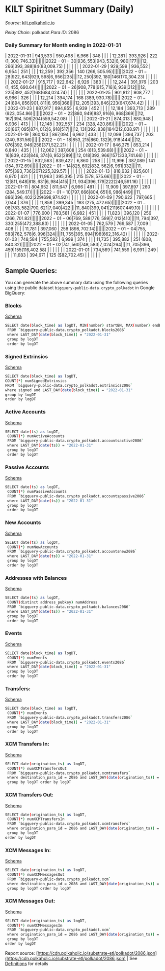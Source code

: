 # KILT Spiritnet Summary (Daily)

_Source_: [kilt.polkaholic.io](https://kilt.polkaholic.io)

*Relay Chain*: polkadot
*Para ID*: 2086



### Daily Summary for Month ending in 2022-01-31


| 2022-01-31 | 943,533 | 950,498 | 6,966 | 348 |  |  |  | 12,281 | 393,926 | 222 ($1,300,746.33) |   |   |  |  |  |
| 2022-01-30 | 936,553 | 943,532 | 6,980 | 177 |  |  |  | 12,266 | 393,388 | 84 ($83,009.75) |   |   |  |  |  |
| 2022-01-29 | 929,599 | 936,552 | 6,954 | 251 |  |  |  | 12,259 | 392,356 | 140 ($266,505.95) |   |   |  |  |  |
| 2022-01-28 | 922,643 | 929,598 | 6,956 | 235 |  |  |  | 12,250 | 392,180 | 146 ($170,304.23) |   |   |  |  |  |
| 2022-01-27 | 915,717 | 922,642 | 6,926 | 383 |  |  |  | 12,244 | 391,976 | 203 ($1,455,690.64) |   |   |  |  |  |
| 2022-01-26 | 908,778 | 915,716 | 6,939 | 312 |  |  |  | 12,225 | 392,452 | 168 ($684,024.74) |   |   |  |  |  |
| 2022-01-25 | 901,812 | 908,777 | 6,966 | 326 |  |  |  | 12,214 | 394,174 | 168 ($389,930.78) |   |   |  |  |  |
| 2022-01-24 | 894,856 | 901,811 | 6,956 | 368 |  |  |  | 12,205 | 393,846 | 223 ($647,674.42) |   |   |  |  |  |
| 2022-01-23 | 887,917 | 894,855 | 6,939 | 452 |  |  |  | 12,184 | 393,713 | 289 ($623,054.96) |   |   |  |  |  |
| 2022-01-22 | 880,949 | 887,916 | 6,968 | 369 |  |  |  | 12,167 | 394,506 | 204 ($559,542.08) |   |   |  |  |  |
| 2022-01-21 | 874,013 | 880,948 | 6,936 | 413 |  |  |  | 12,148 | 392,557 | 234 ($328,420.86) |   |   |  |  |  |
| 2022-01-20 | 867,095 | 874,012 | 6,918 | 517 |  |  |  | 12,131 | 392,838 | 184 ($212,038.97) |   |   |  |  |  |
| 2022-01-19 | 860,133 | 867,094 | 6,962 | 433 |  |  |  | 12,099 | 394,737 | 203 ($240,931.56) |   |   |  |  |  |
| 2022-01-18 | 853,215 | 860,132 | 6,918 | 444 |  |  |  | 12,076 | 392,946 | 258 ($371,522.21) |   |   |  |  |  |
| 2022-01-17 | 846,375 | 853,214 | 6,840 | 435 |  |  |  | 12,062 | 387,608 | 254 ($613,539.68) |   |   |  |  |  |
| 2022-01-16 | 839,423 | 846,374 | 6,952 | 289 |  |  |  | 12,018 | 392,966 | 157 ($333,741.66) |   |   |  |  |  |
| 2022-01-15 | 832,563 | 839,422 | 6,860 | 258 |  |  |  | 11,996 | 387,089 | 141 ($154,972.69) |   |   |  |  |  |
| 2022-01-14 | 825,602 | 832,562 | 6,961 | 332 |  |  |  | 11,975 | 393,736 | 207 ($225,329.57) |   |   |  |  |  |
| 2022-01-13 | 818,632 | 825,601 | 6,970 | 421 |  |  |  | 11,963 | 395,395 | 215 ($578,575.66) |   |   |  |  |  |
| 2022-01-12 | 811,648 | 818,631 | 6,984 | 415 |  |  |  | 11,934 | 396,179 | 222 ($246,591.16) |   |   |  |  |  |
| 2022-01-11 | 804,652 | 811,647 | 6,996 | 481 |  |  |  | 11,909 | 397,897 | 260 ($284,549.17) |   |   |  |  |  |
| 2022-01-10 | 797,666 | 804,651 | 6,986 | 449 |  |  |  | 11,886 | 396,402 | 229 ($698,974.92) |   |   |  |  |  |
| 2022-01-09 | 790,622 | 797,665 | 7,044 | 376 |  |  |  | 11,858 | 399,345 | 193 ($275,472.65) |   |   |  |  |  |
| 2022-01-08 | 783,582 | 790,621 | 7,040 | 422 |  |  |  | 11,840 | 399,041 | 211 ($607,449.10) |   |   |  |  |  |
| 2022-01-07 | 776,600 | 783,581 | 6,982 | 451 |  |  |  | 11,823 | 396,120 | 256 ($266,701.82) |   |   |  |  |  |
| 2022-01-06 | 769,588 | 776,599 | 7,012 | 410 |  |  |  | 11,794 | 397,330 | 255 ($472,388.83) |   |   |  |  |  |
| 2022-01-05 | 762,579 | 769,587 | 7,009 | 408 |  |  |  | 11,781 | 397,060 | 258 ($898,702.14) |   |   |  |  |  |
| 2022-01-04 | 755,583 | 762,578 | 6,996 | 324 |  |  |  | 11,755 | 395,694 | 198 ($662,316.42) |   |   |  |  |  |
| 2022-01-03 | 748,584 | 755,582 | 6,999 | 374 |  |  |  | 11,735 | 395,882 | 251 ($808,840.32) |   |   |  |  |  |
| 2022-01-02 | 741,560 | 748,583 | 7,024 | 264 |  |  |  | 11,705 | 396,459 | 155 ($116,402.58) |   |   |  |  |  |
| 2022-01-01 | 734,569 | 741,559 | 6,991 | 249 |  |  |  | 11,683 | 394,671 | 125 ($82,702.45) |   |   |  |  |  |

## Sample Queries:
You can generate the above summary data using the following queries using the public dataset `bigquery-public-data.crypto_polkadot` in Google BigQuery:


### Blocks 

[Schema](https://github.com/colorfulnotion/substrate-etl/blob/main/schema/blocks.json)

```bash
SELECT date(block_time) as logDT, MIN(number) startBN, MAX(number) endBN, COUNT(*) numBlocks 
 FROM `bigquery-public-data.crypto_polkadot.blocks2086`  
 where LAST_DAY(date(block_time)) = "2022-01-31" 
 group by logDT 
 order by logDT
```

### Signed Extrinsics 

[Schema](https://github.com/colorfulnotion/substrate-etl/blob/main/schema/extrinsics.json)

```bash
SELECT date(block_time) as logDT, 
COUNT(*) numSignedExtrinsics 
FROM `bigquery-public-data.crypto_polkadot.extrinsics2086`  
where signed and LAST_DAY(date(block_time)) = "2022-01-31" 
group by logDT 
order by logDT
```

### Active Accounts 

[Schema](https://github.com/colorfulnotion/substrate-etl/blob/main/schema/accountsactive.json)

```bash
SELECT date(ts) as logDT, 
 COUNT(*) numActiveAccounts 
 FROM `bigquery-public-data.crypto_polkadot.accountsactive2086` 
 where LAST_DAY(date(ts)) = "2022-01-31" 
 group by logDT 
 order by logDT
```

### Passive Accounts 

[Schema](https://github.com/colorfulnotion/substrate-etl/blob/main/schema/accountspassive.json)

```bash
SELECT date(ts) as logDT, 
 COUNT(*) numPassiveAccounts 
 FROM `bigquery-public-data.crypto_polkadot.accountspassive2086` 
 where LAST_DAY(date(ts)) = "2022-01-31" 
 group by logDT 
 order by logDT
```

### New Accounts 

[Schema](https://github.com/colorfulnotion/substrate-etl/blob/main/schema/accountsnew.json)

```bash
SELECT date(ts) as logDT, 
 COUNT(*) numNewAccounts 
 FROM `bigquery-public-data.crypto_polkadot.accountsnew2086` 
 where LAST_DAY(date(ts)) = "2022-01-31" 
 group by logDT
 order by logDT
```

### Addresses with Balances 

[Schema](https://github.com/colorfulnotion/substrate-etl/blob/main/schema/balances.json)

```bash
SELECT date(ts) as logDT,
 COUNT(distinct address_pubkey) numAddress 
 FROM `bigquery-public-data.crypto_polkadot.balances2086` 
 where LAST_DAY(date(ts)) = "2022-01-31" 
 group by logDT 
 order by logDT
```

### Events 

[Schema](https://github.com/colorfulnotion/substrate-etl/blob/main/schema/events.json)

```bash
SELECT date(block_time) as logDT, 
 COUNT(*) numEvents 
 FROM `bigquery-public-data.crypto_polkadot.events2086` 
 where LAST_DAY(date(block_time)) = "2022-01-31" 
 group by logDT 
 order by logDT
```

### Transfers:

[Schema](https://github.com/colorfulnotion/substrate-etl/blob/main/schema/transfers.json)

```bash
SELECT date(block_time) as logDT, 
 COUNT(*) numEvents 
 FROM `bigquery-public-data.crypto_polkadot.transfers2086` 
 where LAST_DAY(date(block_time)) = "2022-01-31" 
 group by logDT 
 order by logDT
```

### XCM Transfers In: 

[Schema](https://github.com/colorfulnotion/substrate-etl/blob/main/schema/xcmtransfers.json)

```bash
SELECT date(origination_ts) as logDT, 
 COUNT(*) numXCMTransfersOut 
 FROM `bigquery-public-data.crypto_polkadot.xcmtransfers` 
 where destination_para_id = 2086 and LAST_DAY(date(origination_ts)) = "2022-01-31" 
 group by logDT order by logDT
```

### XCM Transfers Out: 

[Schema](https://github.com/colorfulnotion/substrate-etl/blob/main/schema/xcmtransfers.json)

```bash
SELECT date(origination_ts) as logDT, 
 COUNT(*) numXCMTransfersIn 
 FROM `bigquery-public-data.crypto_polkadot.xcmtransfers` 
 where origination_para_id = 2086 and LAST_DAY(date(origination_ts)) = "2022-01-31" 
 group by logDT 
order by logDT
```

### XCM Messages In: 

[Schema](https://github.com/colorfulnotion/substrate-etl/blob/main/schema/xcm.json)

```bash
SELECT date(origination_ts) as logDT, 
 COUNT(*) numXCMMessagesOut 
 FROM `bigquery-public-data.crypto_polkadot.xcm` 
 where destination_para_id = 2086 and LAST_DAY(date(origination_ts)) = "2022-01-31" 
 group by logDT order by logDT
```

### XCM Messages Out: 

[Schema](https://github.com/colorfulnotion/substrate-etl/blob/main/schema/xcm.json)

```bash
SELECT date(origination_ts) as logDT, 
 COUNT(*) numXCMMessagesIn 
 FROM `bigquery-public-data.crypto_polkadot.xcm` 
 where origination_para_id = 2086 and LAST_DAY(date(origination_ts)) = "2022-01-31" 
 group by logDT 
order by logDT
```


Report source: [https://cdn.polkaholic.io/substrate-etl/polkadot/2086.json](https://cdn.polkaholic.io/substrate-etl/polkadot/2086.json) | See [Definitions](/DEFINITIONS.md) for details
